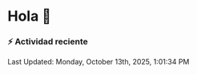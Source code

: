 # Hola 👋 

### :zap: Actividad reciente

<!--RECENT_ACTIVITY:start-->
<!--RECENT_ACTIVITY:end-->


<!--RECENT_ACTIVITY:last_update-->
Last Updated: Monday, October 13th, 2025, 1:01:34 PM
<!--RECENT_ACTIVITY:last_update_end-->
